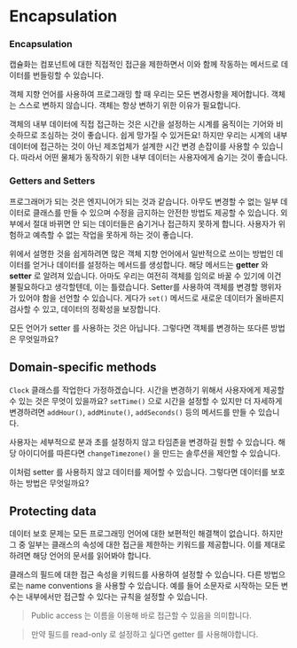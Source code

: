 # Encapsulation

### Encapsulation

캡슐화는 컴포넌트에 대한 직접적인 접근을 제한하면서 이와 함께 작동하는 메서드로 데이터를 번들링할 수 있습니다.

객체 지향 언어를 사용하여 프로그래밍 할 때 우리는 모든 변경사항을 제어합니다. 객체는 스스로 변하지 않습니다. 객체는 항상 변하기 위한 이유가 필요합니다.&#x20;

객체의 내부 데이터에 직접 접근하는 것은 시간을 설정하는 시계를 움직이는 기어와 비슷하므로 조심하는 것이 좋습니다. 쉽게 망가질 수 있거든요! 하지만 우리는 시계의 내부 데이터에 접근하는 것이 아닌 제조업체가 설계한 시간 변경 손잡이를 사용할 수 있습니다. 따라서 어떤 물체가 동작하기 위한 내부 데이터는 사용자에게 숨기는 것이 좋습니다.



### Getters and Setters

프로그래머가 되는 것은 엔지니어가 되는 것과 같습니다. 아무도 변경할 수 없는 일부 데이터로 클래스를 만들 수 있으며 수정을 금지하는 안전한 방법도 제공할 수 있습니다. 외부에서 절대 바뀌면 안 되는 데이터들은 숨기거나 접근하지 못하게 합니다. 사용자가 위험하고 예측할 수 없는 작업을 못하게 하는 것이 좋습니다.

위에서 설명한 것을 쉽게하려면 많은 객체 지향 언어에서 일반적으로 쓰이는 방법인 데이터를 얻거나 데이터를 설정하는 메서드를 생성합니다. 해당 메서드는 **getter** 와 **setter** 로 알려져 있습니다. 아마도 우리는 여전히 객체를 임의로 바꿀 수 있기에 이건 불필요하다고 생각할텐데, 이는 틀렸습니다. Setter를 사용하여 객체를 변경할 행위자가 있어야 함을 선언할 수 있습니다. 게다가 `set()` 메서드로 새로운 데이터가 올바른지 검사할 수 있고, 데이터의 정확성을 보장합니다.

모든 언어가 setter 를 사용하는 것은 아닙니다. 그렇다면 객체를 변경하는 또다른 방법은 무엇일까요?



## Domain-specific methods

`Clock` 클래스를 작업한다 가정하겠습니다. 시간을 변경하기 위해서 사용자에게 제공할 수 있는 것은 무엇이 있을까요? `setTime()` 으로 시간을 설정할 수 있지만 더 자세하게 변경하려면 `addHour()`, `addMinute()`, `addSeconds()` 등의 메서드를 만들 수 있습니다. 

사용자는 세부적으로 분과 초를 설정하지 않고 타임존을 변경하길 원할 수 있습니다. 해당 아이디어를 따른다면 `changeTimezone()` 을 만드는 솔루션을 제안할 수 있습니다.

이처럼 setter 를 사용하지 않고 데이터를 제어할 수 있습니다. 그렇다면 데이터를 보호하는 방법은 무엇일까요?



## Protecting data

데이터 보호 문제는 모든 프로그래밍 언어에 대한 보편적인 해결책이 없습니다. 하지만 그 중 일부는 클래스의 속성에 대한 접근을 제한하는 키워드를 제공합니다. 이를 제대로 하려면 해당 언어의 문서를 읽어봐야 합니다.

클래스의 필드에 대한 접근 속성을 키워드를 사용하여 설정할 수 있습니다. 다른 방법으로는 name conventions 을 사용할 수 있습니다. 예를 들어 소문자로 시작하는 모든 변수는 내부에서만 접근할 수 있다는 규칙을 설정할 수 있습니다.

> Public access 는 이름을 이용해 바로 접근할 수 있음을 의미합니다.

> 만약 필드를 read-only 로 설정하고 싶다면 getter 를 사용해야합니다.
